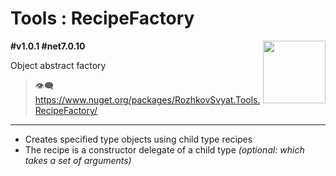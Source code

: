 # Tools : RecipeFactory

<img align="right" width="100" height="100" src="https://github.com/rozhkovsvyat/Tools.RecipeFactory/assets/71471748/98470c48-21be-4be4-b9c4-7cae18cbc4df">

**#v1.0.1 #net7.0.10**

Object abstract factory

> :eye_speech_bubble: https://www.nuget.org/packages/RozhkovSvyat.Tools.RecipeFactory/

---

* Creates specified type objects using child type recipes
* The recipe is a constructor delegate of a child type _(optional: which takes a set of arguments)_
